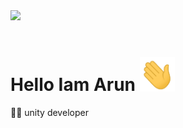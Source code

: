 
<img src="https://user-images.githubusercontent.com/74038190/212750996-938b257b-266c-45a7-9af7-655341c0f58b.gif" width="500">
<br><br>

<h1> Hello Iam Arun  <img src="https://raw.githubusercontent.com/ABSphreak/ABSphreak/master/gifs/Hi.gif" width="56px"></h1>

🧑‍💻 unity developer 
